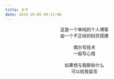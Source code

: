 ```yaml
---
title: 关于
date: 2019-10-09 09:13:06
---
```


<html>
 <head>
<html>
 <head></head>
 <body>
  <div class="post-body" style="opacity: 1; display: block; transform: translateY(0px);"> 
   <center>
    这是一个单纯的个人博客
   </center> 
   <center>
    由一个不正经的码农搭建
   </center>
   <br />
   <center>
    偶尔写技术
   </center> 
   <center>
    一般写心情
   </center>
   <br />
   <center>
    如果想与我聊些什么
   </center> 
   <center>
    可以给我留言 
   </center> 
  <!-- <blockquote class="blockquote"> 
	E-Mali <a class = "a" href ="mailto:yezioh_box@163.com"><strong>yezioh@163.com</strong></a>
  </blockquote> -->
  </div>

 </body>
</html>
  
 </body>
</html>
